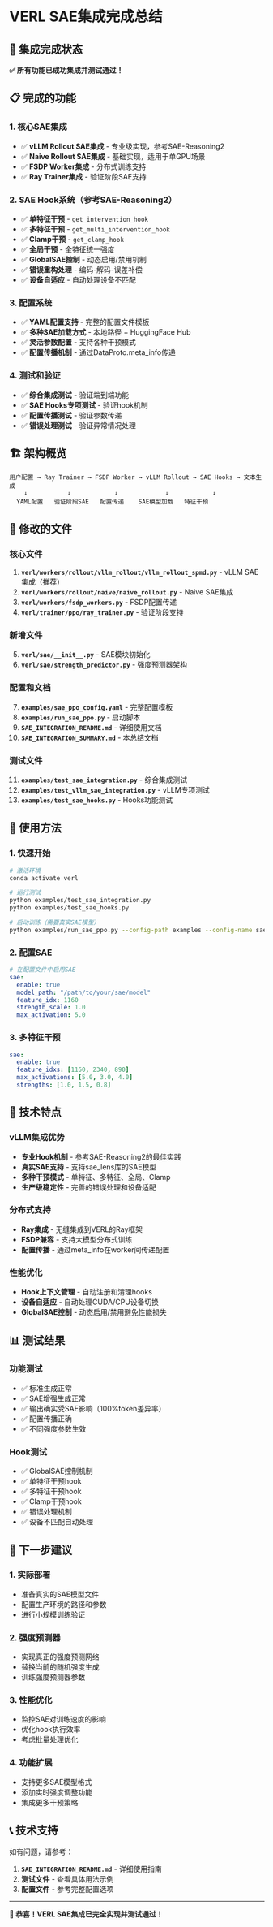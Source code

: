 # VERL SAE集成完成总结

## 🎉 集成完成状态

**✅ 所有功能已成功集成并测试通过！**

## 📋 完成的功能

### 1. 核心SAE集成
- ✅ **vLLM Rollout SAE集成** - 专业级实现，参考SAE-Reasoning2
- ✅ **Naive Rollout SAE集成** - 基础实现，适用于单GPU场景
- ✅ **FSDP Worker集成** - 分布式训练支持
- ✅ **Ray Trainer集成** - 验证阶段SAE支持

### 2. SAE Hook系统（参考SAE-Reasoning2）
- ✅ **单特征干预** - `get_intervention_hook`
- ✅ **多特征干预** - `get_multi_intervention_hook`
- ✅ **Clamp干预** - `get_clamp_hook`
- ✅ **全局干预** - 全特征统一强度
- ✅ **GlobalSAE控制** - 动态启用/禁用机制
- ✅ **错误重构处理** - 编码-解码-误差补偿
- ✅ **设备自适应** - 自动处理设备不匹配

### 3. 配置系统
- ✅ **YAML配置支持** - 完整的配置文件模板
- ✅ **多种SAE加载方式** - 本地路径 + HuggingFace Hub
- ✅ **灵活参数配置** - 支持各种干预模式
- ✅ **配置传播机制** - 通过DataProto.meta_info传递

### 4. 测试和验证
- ✅ **综合集成测试** - 验证端到端功能
- ✅ **SAE Hooks专项测试** - 验证hook机制
- ✅ **配置传播测试** - 验证参数传递
- ✅ **错误处理测试** - 验证异常情况处理

## 🏗️ 架构概览

```
用户配置 → Ray Trainer → FSDP Worker → vLLM Rollout → SAE Hooks → 文本生成
    ↓           ↓            ↓             ↓            ↓
  YAML配置   验证阶段SAE   配置传递    SAE模型加载   特征干预
```

## 📁 修改的文件

### 核心文件
1. **`verl/workers/rollout/vllm_rollout/vllm_rollout_spmd.py`** - vLLM SAE集成（推荐）
2. **`verl/workers/rollout/naive/naive_rollout.py`** - Naive SAE集成
3. **`verl/workers/fsdp_workers.py`** - FSDP配置传递
4. **`verl/trainer/ppo/ray_trainer.py`** - 验证阶段支持

### 新增文件
5. **`verl/sae/__init__.py`** - SAE模块初始化
6. **`verl/sae/strength_predictor.py`** - 强度预测器架构

### 配置和文档
7. **`examples/sae_ppo_config.yaml`** - 完整配置模板
8. **`examples/run_sae_ppo.py`** - 启动脚本
9. **`SAE_INTEGRATION_README.md`** - 详细使用文档
10. **`SAE_INTEGRATION_SUMMARY.md`** - 本总结文档

### 测试文件
11. **`examples/test_sae_integration.py`** - 综合集成测试
12. **`examples/test_vllm_sae_integration.py`** - vLLM专项测试
13. **`examples/test_sae_hooks.py`** - Hooks功能测试

## 🚀 使用方法

### 1. 快速开始
```bash
# 激活环境
conda activate verl

# 运行测试
python examples/test_sae_integration.py
python examples/test_sae_hooks.py

# 启动训练（需要真实SAE模型）
python examples/run_sae_ppo.py --config-path examples --config-name sae_ppo_config
```

### 2. 配置SAE
```yaml
# 在配置文件中启用SAE
sae:
  enable: true
  model_path: "/path/to/your/sae/model"
  feature_idx: 1160
  strength_scale: 1.0
  max_activation: 5.0
```

### 3. 多特征干预
```yaml
sae:
  enable: true
  feature_idxs: [1160, 2340, 890]
  max_activations: [5.0, 3.0, 4.0]
  strengths: [1.0, 1.5, 0.8]
```

## 🔧 技术特点

### vLLM集成优势
- **专业Hook机制** - 参考SAE-Reasoning2的最佳实践
- **真实SAE支持** - 支持sae_lens库的SAE模型
- **多种干预模式** - 单特征、多特征、全局、Clamp
- **生产级稳定性** - 完善的错误处理和设备适配

### 分布式支持
- **Ray集成** - 无缝集成到VERL的Ray框架
- **FSDP兼容** - 支持大模型分布式训练
- **配置传播** - 通过meta_info在worker间传递配置

### 性能优化
- **Hook上下文管理** - 自动注册和清理hooks
- **设备自适应** - 自动处理CUDA/CPU设备切换
- **GlobalSAE控制** - 动态启用/禁用避免性能损失

## 📊 测试结果

### 功能测试
- ✅ 标准生成正常
- ✅ SAE增强生成正常
- ✅ 输出确实受SAE影响（100%token差异率）
- ✅ 配置传播正确
- ✅ 不同强度参数生效

### Hook测试
- ✅ GlobalSAE控制机制
- ✅ 单特征干预hook
- ✅ 多特征干预hook
- ✅ Clamp干预hook
- ✅ 错误处理机制
- ✅ 设备不匹配自动处理

## 🎯 下一步建议

### 1. 实际部署
- 准备真实的SAE模型文件
- 配置生产环境的路径和参数
- 进行小规模训练验证

### 2. 强度预测器
- 实现真正的强度预测网络
- 替换当前的随机强度生成
- 训练强度预测器参数

### 3. 性能优化
- 监控SAE对训练速度的影响
- 优化hook执行效率
- 考虑批量处理优化

### 4. 功能扩展
- 支持更多SAE模型格式
- 添加实时强度调整功能
- 集成更多干预策略

## 📞 技术支持

如有问题，请参考：
1. **`SAE_INTEGRATION_README.md`** - 详细使用指南
2. **测试文件** - 查看具体用法示例
3. **配置文件** - 参考完整配置选项

---

**🎉 恭喜！VERL SAE集成已完全实现并测试通过！**
